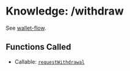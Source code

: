# Knowledge: /withdraw

See [wallet-flow](./wallet-flow.md). 

## Functions Called
- Callable: [`requestWithdrawal`](../functions/requestWithdrawal.md)